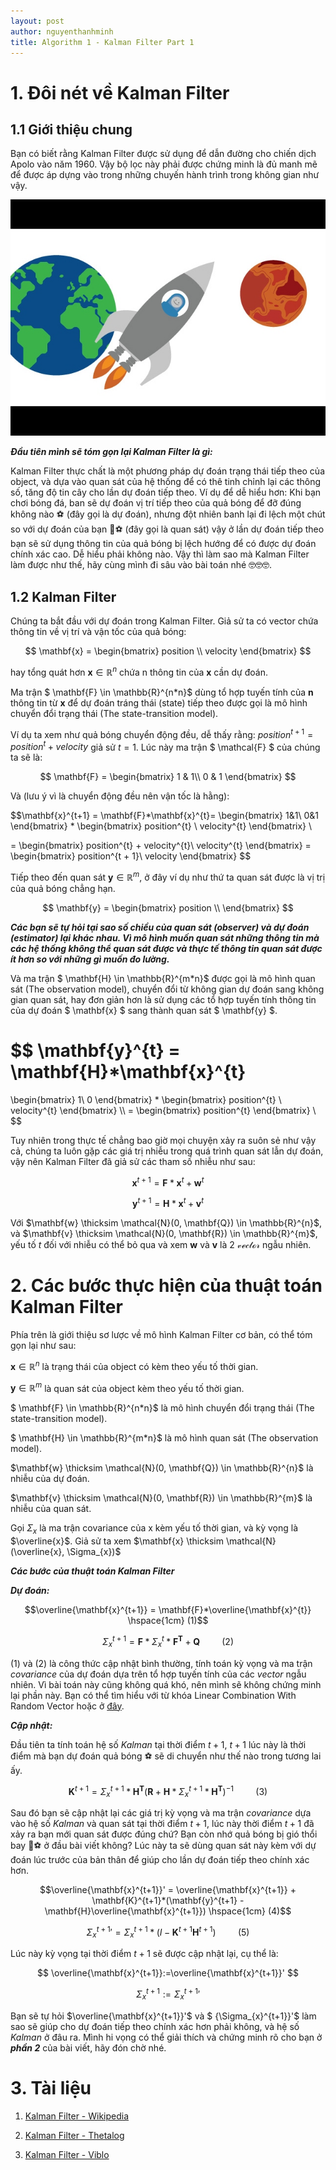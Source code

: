 ```yaml
---
layout: post
author: nguyenthanhminh
title: Algorithm 1 - Kalman Filter Part 1
---
```


# 1. Đôi nét về Kalman Filter

## 1.1 Giới thiệu chung
Bạn có biết rằng Kalman Filter được sử dụng để dẫn đường cho
chiến dịch Apolo vào năm 1960. Vậy bộ lọc này phải được chứng minh
là đủ manh mẽ để được áp dựng vào trong những chuyến hành trình
trong không gian như vậy.

<img src="./assets/images/Kalman_Filter/Kalman_Filter_thumbnail.jpg" width="600px" hieght="300px">

***Đầu tiên mình sẽ tóm gọn lại Kalman Filter là gì:***

Kalman Filter thực chất là một phương pháp dự đoán trạng thái tiếp theo của object, và dựa vào quan sát của hệ thống để có thê tinh chỉnh lại các thông số, tăng độ tin cây cho lần dự đoán tiếp theo. Ví dụ để dễ hiểu hơn: Khi bạn chơi bóng đá, ban sẽ dự đoán vị trí tiếp theo của quả bóng để đỡ đúng không nào ️⚽ (đây gọi là dự đoán), nhưng đột
nhiên banh lại đi lệch một chút so với dự đoán của bạn 💨⚽ (đây gọi là quan sát) vậy ở lần dự đoán tiếp theo bạn sẽ sử dụng thông tin của quả bóng bị lệch hướng để có được dự đoán chính xác cao. Dễ hiểu phải không nào. Vậy thì làm sao mà Kalman Filter làm được như thế, hãy cùng mình
đi sâu vào bài toán nhé 🤓🤓🤓.

## 1.2 Kalman Filter
Chúng ta bắt đầu với dự đoán trong Kalman Filter.
Giả sử ta có vector chứa thông tin về vị trí và vận tốc của quả bóng: 

$$ \mathbf{x} = \begin{bmatrix} 
position \\
velocity
\end{bmatrix} $$ 

hay tổng quát hơn $\mathbf{x} \in \mathbb{R}^{n}$ chứa n thông tin của $\mathbf{x}$ cần dự đoán. 

Ma trận $ \mathbf{F} \in \mathbb{R}^{n*n}$ dùng tổ hợp tuyến tính của $\mathbf{n}$ thông tin từ $\mathbf{x}$ để dự đoán tráng thái (state) tiếp theo được gọi là mô hình chuyển đổi trạng thái (The state-transition model). 

Ví dụ ta xem như quả bóng chuyển động đều, dễ thấy rằng: $position^{t+1} = position^{t} + velocity$ giả sử $t = 1$. Lúc này ma trận $ \mathcal{F} $ của chúng ta sẽ là: 

$$ \mathbf{F} = \begin{bmatrix}
1 & 1\\ 
0 & 1
\end{bmatrix} $$ 

Và (lưu ý vì là chuyển động đều nên vận tốc là hằng):

$$\mathbf{x}^{t+1} = \mathbf{F}*\mathbf{x}^{t}= \begin{bmatrix}
1&1\\ 
0&1
\end{bmatrix} 
* 
\begin{bmatrix}
position^{t} \\
velocity^{t}
\end{bmatrix} \\ 

= \begin{bmatrix}
position^{t} + velocity^{t}\\
velocity^{t}
\end{bmatrix}
= \begin{bmatrix}
position^{t + 1}\\
velocity
\end{bmatrix}
$$ 

Tiếp theo đến quan sát $\mathbf{y} \in \mathbb{R}^{m}$, ở đây ví dụ như thứ ta quan sát được là vị trị của quả bóng chẳng hạn. 

$$ \mathbf{y} = \begin{bmatrix}
position \\
\end{bmatrix} $$ 

***Các bạn sẽ tự hỏi tại sao số chiều của quan sát (observer) và dự đoán (estimator) lại khác nhau. Vì mô hình muốn quan sát những thông tin mà các hệ thống không thể quan sát được và thực tế thông tin quan sát được ít hơn so với những gì muốn đo lường.***

Và ma trận $ \mathbf{H} \in \mathbb{R}^{m*n}$ được gọi là mô hình quan sát (The observation model), chuyển đổi từ không gian dự đoán sang không gian quan sát, hay đơn giản hơn là sử dụng các tổ hợp tuyến tính thông tin của dự đoán $ \mathbf{x} $ sang thành quan sát $ \mathbf{y} $. 

$$ \mathbf{y}^{t} = \mathbf{H}*\mathbf{x}^{t} 
= 
\begin{bmatrix}
1\\ 
0
\end{bmatrix} 
*
\begin{bmatrix}
position^{t} \\
velocity^{t}
\end{bmatrix} \\\\ 
= \begin{bmatrix}
position^{t} 
\end{bmatrix} \\ 
$$

Tuy nhiên trong thực tế chẳng bao giờ mọi chuyện xảy ra suôn sẻ như vậy cả, chúng ta luôn gặp các giá trị nhiễu trong quá trình quan sát lẫn dự đoán, vậy nên Kalman Filter đã giả sử các tham số nhiễu như sau:

$$\mathbf{x}^{t+1} = \mathbf{F}*\mathbf{x}^{t} + \mathbf{w}^{t}$$

$$\mathbf{y}^{t+1} = \mathbf{H}*\mathbf{x}^{t} + \mathbf{v}^{t}$$

Với $\mathbf{w} \thicksim \mathcal{N}(0, \mathbf{Q}) \in \mathbb{R}^{n}$, và $\mathbf{v} \thicksim \mathcal{N}(0, \mathbf{R}) \in \mathbb{R}^{m}$, yếu tố $t$ đối với nhiễu có thể bỏ qua và xem $\mathbf{w}$ và $\mathbf{v}$ là 2 $\mathcal{vector}$ ngẫu nhiên.

# 2. Các bước thực hiện của thuật toán Kalman Filter

Phía trên là giới thiệu sơ lược về mô hình Kalman Filter cơ bản, có thể tóm gọn lại như sau:

$\mathbf{x}\in \mathbb{R}^{n}$ là trạng thái của object có kèm theo yếu tố thời gian.

$\mathbf{y}\in \mathbb{R}^{m}$ là quan sát của object kèm theo yếu tố thời gian.

$ \mathbf{F} \in \mathbb{R}^{n*n}$ là mô hình chuyển đổi trạng thái (The state-transition model). 

$ \mathbf{H} \in \mathbb{R}^{m*n}$ là mô hình quan sát (The observation model).

$\mathbf{w} \thicksim \mathcal{N}(0, \mathbf{Q}) \in \mathbb{R}^{n}$ là nhiễu của dự đoán.

$\mathbf{v} \thicksim \mathcal{N}(0, \mathbf{R}) \in \mathbb{R}^{m}$ là nhiễu của quan sát.

Gọi $\Sigma_{x}$ là ma trận covariance của x kèm yếu tố thời gian, và kỳ vọng là $\overline{x}$. Giả sử ta xem $\mathbf{x} \thicksim \mathcal{N}(\overline{x}, \Sigma_{x})$

***Các bước của thuật toán Kalman Filter***

***Dự đoán:***

$$\overline{\mathbf{x}^{t+1}} = \mathbf{F}*\overline{\mathbf{x}^{t}} \hspace{1cm} (1)$$ 

$$ \Sigma_{x}^{t+1} = \mathbf{F}*\Sigma_{x}^{t}*\mathbf{F}^{\mathbf{T}} + \mathbf{Q} \hspace{1cm} (2)$$ 

$(1)$ và $(2)$ là công thức cập nhật bình thường, tính toán kỳ vọng và ma trận $covariance$ của dự đoán dựa trên tổ hợp tuyến tính của các $vector$ ngẫu nhiên. Vì bài toán này cũng không quá khó, nên mình sẽ không chứng minh lại phần này. Bạn có thể tìm hiểu với từ khóa Linear Combination With Random Vector hoặc ở [đây](http://www.math.kent.edu/~reichel/courses/monte.carlo/alt4.7d.pdf).

***Cập nhật:***

Đầu tiên ta tính toán hệ số $Kalman$ tại thời điểm $t+1$, $t+1$ lúc này là thời điểm mà bạn dự đoán quả bóng ⚽ sẽ di chuyển như thế nào trong tương lai ấy.

$$\mathbf{K}^{t+1} = \Sigma_{x}^{t+1}*\mathbf{H}^{\mathbf{T}} (\mathbf{R} + \mathbf{H}*\Sigma_{x}^{t+1}*\mathbf{H}^{\mathbf{T}})^{-1}  \hspace{1cm} (3)$$ 

Sau đó bạn sẽ cập nhật lại các giá trị kỳ vọng và ma trận $covariance$ dựa vào hệ số $Kalman$ và quan sát tại thời điểm $t+1$, lúc này thời điểm $t+1$ đã xảy ra bạn mới quan sát được đúng chứ? Bạn còn nhớ quả bóng bị gió thổi bay 💨⚽ ở đầu bài viết không? Lúc này ta sẽ dùng quan sát này kèm với dự đoán lúc trước của bản thân để giúp cho lần dự đoán tiếp theo chính xác hơn.

$$\overline{\mathbf{x}^{t+1}}' = \overline{\mathbf{x}^{t+1}} + \mathbf{K}^{t+1}*(\mathbf{y}^{t+1} - \mathbf{H}\overline{\mathbf{x}^{t+1}}) \hspace{1cm} (4)$$ 

$$ {\Sigma_{x}^{t+1}}' = \Sigma_{x}^{t+1}*(I - \mathbf{K}^{t+1}\mathbf{H}^{t+1}) \hspace{1cm} (5)$$ 

Lúc này kỳ vọng tại thời điểm $t+1$ sẽ được cập nhật lại, cụ thể là:

$$ \overline{\mathbf{x}^{t+1}}:=\overline{\mathbf{x}^{t+1}}' $$

$$ {\Sigma_{x}^{t+1}}:={\Sigma_{x}^{t+1}}' $$

Bạn sẽ tự hỏi $\overline{\mathbf{x}^{t+1}}'$ và $ {\Sigma_{x}^{t+1}}'$ làm sao sẽ giúp cho dự đoán tiếp theo chính xác hơn phải không, và hệ số $Kalman$ ở đâu ra. Mình hi vọng có thể giải thích và chứng minh rõ cho bạn ở ***phần 2*** của bài viết, hãy đón chờ nhé.

# 3. Tài liệu

1. [Kalman Filter - Wikipedia](https://en.wikipedia.org/wiki/Kalman_filter)

2. [Kalman Filter - Thetalog](https://thetalog.com/machine-learning/kalman-filter/)

3. [Kalman Filter - Viblo](https://viblo.asia/p/sort-deep-sort-mot-goc-nhin-ve-object-tracking-phan-1-Az45bPooZxY#_32-bo-loc-kalman-kalman-filter-9)


